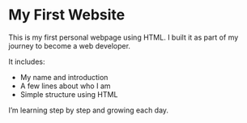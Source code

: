 # My First Website

This is my first personal webpage using HTML. I built it as part of my journey to become a web developer.

It includes:
- My name and introduction
- A few lines about who I am
- Simple structure using HTML

I’m learning step by step and growing each day.
